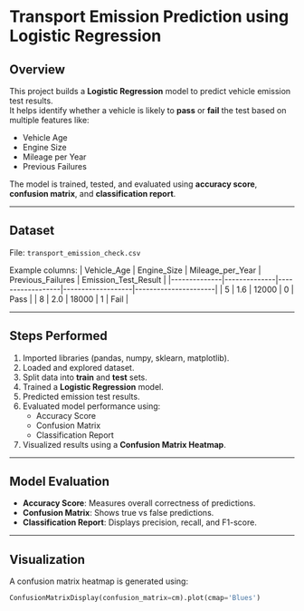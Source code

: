 # Transport Emission Prediction using Logistic Regression

## Overview
This project builds a **Logistic Regression** model to predict vehicle emission test results.  
It helps identify whether a vehicle is likely to **pass** or **fail** the test based on multiple features like:
- Vehicle Age  
- Engine Size  
- Mileage per Year  
- Previous Failures  

The model is trained, tested, and evaluated using **accuracy score**, **confusion matrix**, and **classification report**.

---

## Dataset
File: `transport_emission_check.csv`

Example columns:
| Vehicle_Age | Engine_Size | Mileage_per_Year | Previous_Failures | Emission_Test_Result |
|--------------|--------------|------------------|-------------------|----------------------|
| 5 | 1.6 | 12000 | 0 | Pass |
| 8 | 2.0 | 18000 | 1 | Fail |

---

## Steps Performed
1. Imported libraries (pandas, numpy, sklearn, matplotlib).  
2. Loaded and explored dataset.  
3. Split data into **train** and **test** sets.  
4. Trained a **Logistic Regression** model.  
5. Predicted emission test results.  
6. Evaluated model performance using:
   - Accuracy Score  
   - Confusion Matrix  
   - Classification Report  
7. Visualized results using a **Confusion Matrix Heatmap**.

---

## Model Evaluation
- **Accuracy Score**: Measures overall correctness of predictions.  
- **Confusion Matrix**: Shows true vs false predictions.  
- **Classification Report**: Displays precision, recall, and F1-score.  

---

## Visualization
A confusion matrix heatmap is generated using:
```python
ConfusionMatrixDisplay(confusion_matrix=cm).plot(cmap='Blues')
